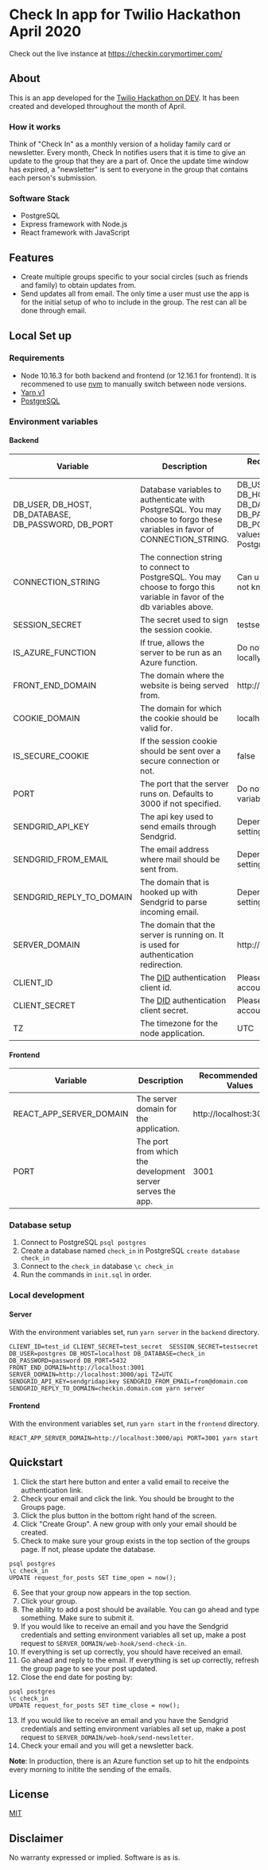 # Check In app for Twilio Hackathon April 2020
Check out the live instance at https://checkin.corymortimer.com/
## About

This is an app developed for the [Twilio Hackathon on DEV](https://dev.to/devteam/announcing-the-twilio-hackathon-on-dev-2lh8). It has been created and developed throughout the month of April.

### How it works

Think of "Check In" as a monthly version of a holiday family card or newsletter. Every month, Check In notifies users that it is time to give an update to the group that they are a part of. Once the update time window has expired, a "newsletter" is sent to everyone in the group that contains each person's submission.

### Software Stack
- PostgreSQL
- Express framework with Node.js
- React framework with JavaScript

## Features

- Create multiple groups specific to your social circles (such as friends and family) to obtain updates from.
- Send updates all from email. The only time a user must use the app is for the initial setup of who to include in the group. The rest can all be done through email.

## Local Set up

### Requirements
- Node 10.16.3 for both backend and frontend (or 12.16.1 for frontend). It is recommened to use [nvm](https://github.com/nvm-sh/nvm#manual-install) to manually switch between node versions.
- [Yarn v1](https://classic.yarnpkg.com/en/docs/install#mac-stable)
- [PostgreSQL](https://www.postgresql.org/download/)

### Environment variables
#### Backend
|Variable|Description|Recommended Local Values|
|---|---|---|
|DB_USER, DB_HOST, DB_DATABASE, DB_PASSWORD, DB_PORT|Database variables to authenticate with PostgreSQL. You may choose to forgo these variables in favor of CONNECTION_STRING.|DB_USER=postgres DB_HOST=localhost DB_DATABASE=check_in DB_PASSWORD=password DB_PORT=5432 (These values depend on your PostgreSQL setup)|
|CONNECTION_STRING|The connection string to connect to PostgreSQL. You may choose to forgo this variable in favor of the db variables above.|Can use values above if not known.|
|SESSION_SECRET|The secret used to sign the session cookie.|testsecret|
|IS_AZURE_FUNCTION|If true, allows the server to be run as an Azure function.|Do not provide this value locally|
|FRONT_END_DOMAIN|The domain where the website is being served from.|http://localhost:3001|
|COOKIE_DOMAIN|The domain for which the cookie should be valid for.|localhost|
|IS_SECURE_COOKIE|If the session cookie should be sent over a secure connection or not.|false|
|PORT|The port that the server runs on. Defaults to 3000 if not specified.|Do not include this variable.|
|SENDGRID_API_KEY|The api key used to send emails through Sendgrid.|Depends on your Sendgrid settings|
|SENDGRID_FROM_EMAIL|The email address where mail should be sent from.|Depends on your Sendgrid settings|
|SENDGRID_REPLY_TO_DOMAIN|The domain that is hooked up with Sendgrid to parse incoming email.|Depends on your Sendgrid settings|
|SERVER_DOMAIN|The domain that the server is running on. It is used for authentication redirection.|http://localhost:3000/api|
|CLIENT_ID|The [DID](https://did.app/) authentication client id.|Please create a test account.|
|CLIENT_SECRET|The [DID](https://did.app/) authentication client secret.|Please create a test account.|
TZ|The timezone for the node application.|UTC|
#### Frontend
|Variable|Description|Recommended Local Values|
|---|---|---|
|REACT_APP_SERVER_DOMAIN|The server domain for the application.|http://localhost:3000/api|
|PORT|The port from which the development server serves the app.|3001|

### Database setup
1. Connect to PostgreSQL `psql postgres`
1. Create a database named `check_in` in PostgreSQL `create database check_in`
1. Connect to the `check_in` database `\c check_in`
1. Run the commands in `init.sql` in order.


### Local development
#### Server
With the environment variables set, run `yarn server` in the `backend` directory.
```
CLIENT_ID=test_id CLIENT_SECRET=test_secret  SESSION_SECRET=testsecret DB_USER=postgres DB_HOST=localhost DB_DATABASE=check_in DB_PASSWORD=password DB_PORT=5432 FRONT_END_DOMAIN=http://localhost:3001 SERVER_DOMAIN=http://localhost:3000/api TZ=UTC SENDGRID_API_KEY=sendgridapikey SENDGRID_FROM_EMAIL=from@domain.com SENDGRID_REPLY_TO_DOMAIN=checkin.domain.com yarn server
```

#### Frontend
With the environment variables set, run `yarn start` in the `frontend` directory.
```
REACT_APP_SERVER_DOMAIN=http://localhost:3000/api PORT=3001 yarn start
```

## Quickstart
1. Click the start here button and enter a valid email to receive the authentication link.
1. Check your email and click the link. You should be brought to the Groups page.
1. Click the plus button in the bottom right hand of the screen.
1. Click "Create Group". A new group with only your email should be created.
1. Check to make sure your group exists in the top section of the groups page. If not, please update the database.
```
psql postgres
\c check_in
UPDATE request_for_posts SET time_open = now();
```
6. See that your group now appears in the top section.
1. Click your group.
1. The ability to add a post should be available. You can go ahead and type something. Make sure to submit it.
1. If you would like to receive an email and you have the Sendgrid credentials and setting environment variables all set up, make a post request to `SERVER_DOMAIN/web-hook/send-check-in`.
1. If everything is set up correctly, you should have received an email.
1. Go ahead and reply to the email. If everything is set up correctly, refresh the group page to see your post updated.
1. Close the end date for posting by:
```
psql postgres
\c check_in
UPDATE request_for_posts SET time_close = now();
```
13. If you would like to receive an email and you have the Sendgrid credentials and setting environment variables all set up, make a post request to `SERVER_DOMAIN/web-hook/send-newsletter`.
14. Check your email and you will get a newsletter back.

**Note**: In production, there is an Azure function set up to hit the endpoints every morning to initite the sending of the emails.

## License

[MIT](http://www.opensource.org/licenses/mit-license.html)

## Disclaimer

No warranty expressed or implied. Software is as is.
